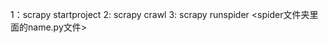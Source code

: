 1：scrapy startproject <projectName>
2: scrapy crawl <projectName>
3: scrapy runspider <spider文件夹里面的name.py文件>